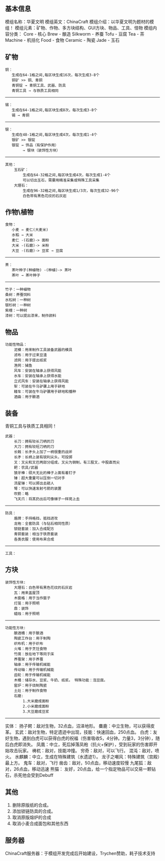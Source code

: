 基本信息
----
模组名称：华夏文明
模组英文：ChinaCraft
模组介绍：以华夏文明为题材的模组！
模组元素：矿物、作物、多方块结构、GUI方块、物品、工具、怪物
模组内容分类：
Core - 核心
Brew - 酿造
Silkworm - 养蚕
Tofu - 豆腐
Tea - 茶
Machine - 机括化
Food - 食物
Ceramic - 陶瓷
Jade - 玉石

矿物
----
    铜：
       生成在64-1格之间,每区块生成16次，每次生成3-8个
       铜矿 >> 铜、青铜
       青铜锭 → 青铜工具、武器、防具
       青铜工具 → 与铁质工具相同
----------
    锡：
       生成在64-1格之间,每区块生成8次，每次生成3-8个
       锡 → 青铜
----------
    银：
       生成在48-1格之间,每区块生成4次，每次生成1-4个
       银矿 >> 银锭
       银锭 → 饰品（有保护作用）
            → 银块（装饰性方块）
----------
    其他：
        玉石矿：
            生成在64-32格之间,每区块生成4次，每次生成1-4个
            可以切出玉石，需要用精准采集或特殊工具采集
        大理石：
            生成在96-32格之间,每区块生成1/3次，每次生成32-96个
            白色带有黑色花纹的石灰岩

作物\植物
----
    食物：
       小麦 → 麦仁(大麦米)
       水稻 → 大米
       麦仁 -(石磨)-> 面粉
       大米 -(石磨)-> 米粉
       大豆 -(石磨)-> 豆浆 → 豆腐
----------
    茶：
       茶叶种子(种植物) -(种植)-> 茶叶
       茶叶 → 茶叶种子
----------
    竹子：一种植物
    桑树：养蚕饲料
    水松树：一种树
    银杉树：一种树
    紫檀：一种树
    漆树：可以提出漆来，制作颜料

## 物品 ##
    功能性物品：
        泥模：用来制作工具装备武器的模具
        滤布：用于过来豆渣
        滤网：用于提出纸浆
        渔网：捕鱼
        风车：安装在轴承上获得风能
        水车：安装在轴承上获得水能
        立式风车：安装在轴承上获得风能
        犁：可装在牛马驴骡上用于耕地
        耧车：可装在牛马驴骡用于耕地和播种
        酒曲：用于酿酒

## 装备 ##
青铜工具与铁质工具相同！

    武器：
        长刀：拥有较长刀柄的刀
        大刀：拥有较短刀柄的刀
        长戟：长矛头上加了一柄很重的战斧
        长矛：长柄上装有锐利尖头，可投掷
        叉：叉尖和叉巴两部分组成，叉尖为钢制，有三股叉，中股直而尖
        耙：农具/武器
        狼牙棒：硕大无比的棒子上面有着钉子
        锤：超大重量可以压倒一切对手
        流星锤：可以掷出去砸人
        弩：可以快速发射弓箭的装置
        吹箭：略
        飞天爪：将其扔出后可像梯子一样爬上去
----------
    防具：
        盾牌：手持格挡，抵挡进攻
        龙袍：全套防具（与钻石相同性质）
        锁链套装：加入合成配方
        青铜套装：相当于铁质套装
        各类衣服：使用布来合成
----------
    工具：
        
        
## 方块 ##
    装饰性方块:
        大理石：白色带有黑色花纹的石灰岩
        瓦：用来盖屋顶
        木窗格：用于当作窗子
        灯笼：用于照明
        鼎：装饰
        蜡烛：用于照明

------------
    功能性方块:
        酿酒桶：用于酿酒
        陶瓷工作台：用于制陶
        织布机：用于织布
        火堆：用于烹饪食物
        竹席：放在地下等同于床
        养蚕架：用于养蚕
        轴承：用于传输机械能
        传动轴：用于传输机械能
        齿轮：用于传输机械能
        木桶：储存水、豆浆、牛奶、纸浆。 特殊功能：泡豆腐。
        窑炉：用于烧制陶瓷
        土灶：用于制作食物
        石磨:
            1.大米磨成面粉
            2.小米磨成面粉
            3.大豆磨成豆浆


----------
   实体：
        扬子鳄：敌对生物，32点血，沼泽地形。
        麋鹿：中立生物，可以获得皮革。
        玄武：敌对生物，特定遗迹中出现，技能：快速回血，250点血。
        白虎：友好生物，遇到白虎可以获得白虎的祝福（伤害吸收5，4分钟。力量3，3分钟），随后白虎即消失。
        凤凰：中立，死后掉落凤袍（抗火+保护），受到玩家的伤害即开始攻击玩家。
        梼杌：敌对，技能冲撞。
        穷奇：敌对，可以飞行。
        混沌：敌对，喷火。
        水麒麟：中立，生成在特殊建筑（水遗迹1）。
        龙子之嘲风：特殊建筑（宫殿）最上方。
        鬼车：敌对，飞行
        凿齿：敌对，50点血，移动速度较慢
        九尾狐：敌对，26点血，移动迅速
        熊猫： 友好，20点血，给一个指定物品可以交易一颗钻石，杀死他会受到Debuff

## 其他 ##

 1. 删除原版纸的合成。
 2. 添加锁链防具的合成。
 3. 取消原版熔炉的合成
 4. 取消小麦合成面包和其他东西

## 服务器 ##
ChinaCraft服务器：于模组开发完成后开始建设，Trychen赞助，耗子技术支持